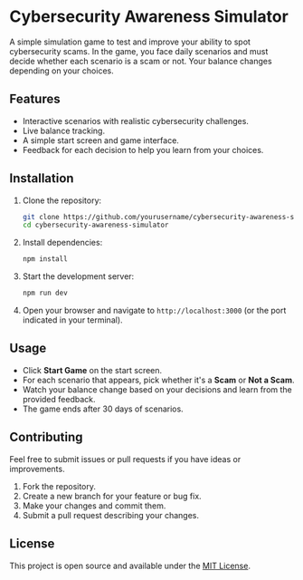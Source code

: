 <!-- filepath: /home/lain/Documents/Github/cybersecurity-awareness-simulator/README.md -->
# Cybersecurity Awareness Simulator

A simple simulation game to test and improve your ability to spot cybersecurity scams. In the game, you face daily scenarios and must decide whether each scenario is a scam or not. Your balance changes depending on your choices.

## Features

- Interactive scenarios with realistic cybersecurity challenges.
- Live balance tracking.
- A simple start screen and game interface.
- Feedback for each decision to help you learn from your choices.

## Installation

1. Clone the repository:

   ```bash
   git clone https://github.com/yourusername/cybersecurity-awareness-simulator.git
   cd cybersecurity-awareness-simulator
   ```

2. Install dependencies:

   ```bash
   npm install
   ```

3. Start the development server:

   ```bash
   npm run dev
   ```

4. Open your browser and navigate to `http://localhost:3000` (or the port indicated in your terminal).

## Usage

- Click **Start Game** on the start screen.
- For each scenario that appears, pick whether it's a **Scam** or **Not a Scam**.
- Watch your balance change based on your decisions and learn from the provided feedback.
- The game ends after 30 days of scenarios.

## Contributing

Feel free to submit issues or pull requests if you have ideas or improvements.

1. Fork the repository.
2. Create a new branch for your feature or bug fix.
3. Make your changes and commit them.
4. Submit a pull request describing your changes.

## License

This project is open source and available under the [MIT License](LICENSE).
